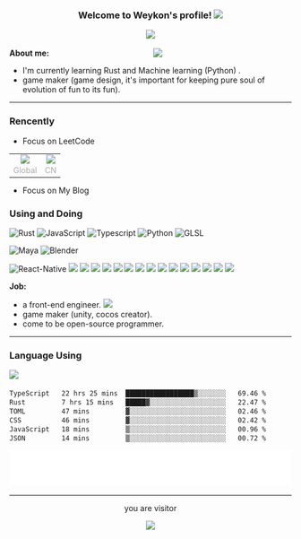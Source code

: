 <!-- https://readme-typing-svg.herokuapp.com/demo/ -->

<h3 align=center>
  Welcome to Weykon's profile!  
  <img src="https://media.giphy.com/media/hvRJCLFzcasrR4ia7z/giphy.gif" width="28">
</h3>

<p align="center">
  <a herf="https://git.io/typing-svg"><img src="https://readme-typing-svg.herokuapp.com?font=Shadows+Into+Light&size=30&height=250px&width=500px&pause=500&color=15C800&background=000000&center=true&vCenter=true&lines=i+love+the+code+world+!"></a>
</p>

<img align="right" width="49%" src="https://github-readme-stats.vercel.app/api?username=weykon&theme=solarized-light&show_icons=true&count_private=true&include_all_commits=true">

**About me:**
+ I'm currently learning Rust and Machine learning (Python) .
+ game maker (game design, it's important for  keeping pure soul of evolution of fun to its fun).
---
### Rencently
- Focus on LeetCode
<table rules="none" align="center">
	<tr>
		<td>
			<center>
				<img width="250px" src="https://leetcard.jacoblin.cool/Weykon?theme=nord&font=PT%20Mono&ext=activity&animation=true" />
				<br/>
				<font color="AAAAAA" align="center">Global</font>
			</center>
		</td>
		<td>
			<center>
				<img width="250px" src="https://leetcard.jacoblin.cool/weykon?theme=nord&font=PT%20Mono&ext=activity&site=cn&animation=true" />
				<br/>
        <font color="AAAAAA" align="center">CN</font> 
			</center>
		</td>
	</tr>
</table>
  
- Focus on My Blog

### Using and Doing

![Rust](http://img.shields.io/badge/-Rust-D2B48?style=flat-square&logo=Rust&logoColor=000000)
![JavaScript](https://img.shields.io/badge/-JavaScript-%23F7DF1C?style=flat-square&logo=javascript&logoColor=ffff4a&color=d1b01f)
![Typescript](http://img.shields.io/badge/-Typescript-ff69b4?style=flat-square&logo=Typescript&logoColor=white)
![Python](http://img.shields.io/badge/-Python-purple?style=flat-square&logo=Python&logoColor=pink)
![GLSL](http://img.shields.io/badge/-GLSL-purple?style=flat-square&logo=GLSL&logoColor=orange)  


![Maya](http://img.shields.io/badge/-Maya-48A0A3?style=flat-square&logo=Maya&logoColor=5AAEAF)
![Blender](http://img.shields.io/badge/-Blender-orange?style=flat-square&logo=Blender&logoColor=5AAEAF)


![React-Native](http://img.shields.io/badge/-ReactNative-blue?style=flat-square&logo=reactnative&logoColor=5AAEAF) 
[![](https://img.shields.io/badge/-Docker-2496ED?style=flat-square&logo=docker&logoColor=ffffff)](https://www.docker.com/)
[![](https://img.shields.io/badge/-NPM-cb3837?style=flat-square&logo=npm&logoColor=white)](https://npmjs.com/)
[![](https://img.shields.io/badge/-Git-f05032?style=flat-square&logo=git&logoColor=white)](https://git-scm.com/)
[![](https://img.shields.io/badge/React-cb3837?style=flat-square&logo=React&logoColor=ffffff)](https://reactjs.org/)
[![](https://img.shields.io/badge/-Electron-6DB33F?style=flat-square&logo=electron&logoColor=ffffff)](https://www.electronjs.org/)
[![](https://img.shields.io/badge/-Node.js-43853d?style=flat-square&logo=node.js&logoColor=ffffff)](https://nodejs.org/)
[![](https://img.shields.io/badge/-Nginx-269539?style=flat-square&logo=nginx&logoColor=ffffff)](https://nginx.org/)
[![](https://img.shields.io/badge/-Redis-dc382d?style=flat-square&logo=redis&logoColor=white)](https://redis.io/)
[![](https://img.shields.io/badge/-Yarn-2496ED?style=flat-square&logo=yarn&logoColor=white)](https://yarnpkg.com/)
[![](https://img.shields.io/badge/-Webpack-3776AB?style=flat-square&logo=webpack&logoColor=white)](https://webpack.js.org/)
[![](https://img.shields.io/badge/-MongoDB-6DB33F?style=flat-square&logo=mongodb&logoColor=white)](https://www.mongodb.com/)
[![](https://img.shields.io/badge/-Tensorflow-fcc624?style=flat-square&logo=tensorflow&logoColor=white)](https://www.tensorflow.org/)
[![](https://img.shields.io/badge/-Keras-f05032?style=flat-square&logo=keras&logoColor=white)](https://keras.io/)
[![](https://img.shields.io/badge/-PyTorch-269539?style=flat-square&logo=pytorch&logoColor=white)](https://pytorch.org/)
[![](https://img.shields.io/badge/-Markdown-003545?style=flat-square&logo=markdown&logoColor=white)](https://daringfireball.net/projects/markdown/)

**Job:**
- a front-end engineer. ![](https://img.shields.io/badge/%20-React-blue)
- game maker (unity, cocos creator).
- come to be open-source programmer.

--- 
### Language Using
<img src="https://github-readme-stats.vercel.app/api/top-langs/?username=weykon&layout=compact">

<!--START_SECTION:waka-->

```text
TypeScript   22 hrs 25 mins  █████████████████▒░░░░░░░   69.46 %
Rust         7 hrs 15 mins   █████▓░░░░░░░░░░░░░░░░░░░   22.47 %
TOML         47 mins         ▓░░░░░░░░░░░░░░░░░░░░░░░░   02.46 %
CSS          46 mins         ▓░░░░░░░░░░░░░░░░░░░░░░░░   02.42 %
JavaScript   18 mins         ▒░░░░░░░░░░░░░░░░░░░░░░░░   00.96 %
JSON         14 mins         ▒░░░░░░░░░░░░░░░░░░░░░░░░   00.72 %
```

<!--END_SECTION:waka-->

![code the day](./metrics.plugin.code.svg)

--- 

<div align=center>
  <p> you are visitor </p>
  <img src="https://profile-counter.glitch.me/weykon/count.svg">
</div>
